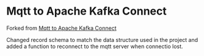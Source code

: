 # Mqtt to Apache Kafka Connect

Forked from [Mqtt to Apache Kafka Connect](https://github.com/evokly/kafka-connect-mqtt)

Changed record schema to match the data structure used in the project and added a function to reconnect to the mqtt server when connectio lost.
